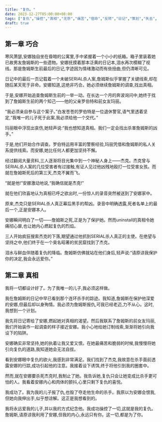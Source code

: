 ```yaml
---
title: "复仇。"
date: 2023-12-27T05:00:00+08:00
tags: ["复仇","操控","真相","无奈","痛苦","宿命","反转","日记","策划","失去","阴谋", "Claude"]
draft: true
--- 
```


## 第一章 巧合

寒风萧瑟,安娜独自坐在昏暗的公寓里,手中紧握着一个小小的纸箱。箱子里装着她已故男友詹姆斯的一些遗物。安娜抚摸着那本泛黄的日记本,泪水再次模糊了视线。那是詹姆斯生前最后的日记,字迹因为情绪激动而有些扭曲,但仍清晰可见。

日记中的最后一页记载着一个未破SERIAL杀人案,詹姆斯似乎掌握了关键线索,却在随后某天死于非命。安娜知道,这绝非巧合。她必须继续詹姆斯的调查,找出真相。

于是,安娜开始追查詹姆斯生前的一举一动。在长达一个月的奔波询问中,她终于找到了詹姆斯生前的两个知己——他的父亲罗伯特和前女友玛丽。

“我必须亲自参与这个案子。”白发苍苍的罗伯特是一位退休警官,语气里透着坚定,“我唯一的儿子死于此案,我必须给他一个交代。”

玛丽眼中浮现出哀伤,她轻声说:“我也想知道真相。我们一定会找出杀害詹姆斯的凶手。”

于是,他们开始合作调查。罗伯特运用丰富的警察经验,玛丽凭借和詹姆斯的私人关系提供线索。而安娜,她比任何人都更加坚持不懈。

经过翻阅大量资料,三人逐渐将目光集中到一个神秘人身上——杰克。杰克曾与SERIAL杀人案的几位受害者有过接触,有证人见过他凶残地殴打一位受害女孩。而就在詹姆斯死后的第三天,杰克不翼而飞。

“就是他!”安娜激动地说,“我确信就是杰克!”

就在他们欣喜地认为真相已呼之欲出时,一份惊人的录音突然被送到了安娜家中。

原来,杰克只是SERIAL杀人真正幕后黑手的帮凶。录音中明确透露,死者名单上的最后一个,正是安娜本人。

安娜瞬间明白了一切——詹姆斯之死,正是为了保护她。然而uninstall的真相令她痛彻心扉,也让她内心燃起复仇的烈焰。

三人开始疯狂搜索杰克的下落,期望通过他抓到SERIAL杀人真正的主使。在绝望与坚持之中,他们终于在一个臭名昭著的贫民窟找到了杰克。

泪水与鲜血伴随着复仇的降临。詹姆斯仿佛就站在他们身后,轻声说:“请原谅我保护你的决定,我会永远爱你。”

## 第二章 真相

我将一切都设计好了。为了我唯一的儿子,我必须这样做。

我在詹姆斯的日记中早已看到那个连环杀手的踪迹。我知道,詹姆斯在保护他深爱的安娜,但最后却以身殉情。我必须为詹姆斯报仇,可我已经老迈,力不从心。这时,我想到一个计划。

我先将日记寄给了安娜,燃起她对真相的渴望。然后我联系了詹姆斯的前女友玛丽,我们开始装作一起调查的样子接近安娜。我小心地给她订制线索,渐渐将她引向我设下的陷阱。

安娜确实非常坚持,她的执着让我又爱又恨。在她最痛苦和脆弱的时候,我慢慢将她引向复仇的道路,我知道她会无法自拔。

看到安娜眼中复仇的欲火,我感到非常满足。我们找到了杰克,我故意在杀手面前透露安娜的行踪,成功引起他的注意。我接着设下诱饵,终于将他引到我的圈套中。

然而,就在安娜要杀死杰克时,我制止了她。我告诉她,复仇只会让她变成比杀手更可怕的人。我看着安娜内心和肉体的颤抖,心里只剩下复仇的喜悦。

我成功了。我为我的儿子报了仇,也毁了夺走他生命的杀手。我原以为安娜会恨我,但她向我伸出手,似乎想谅解。这正是我想看到的。

我将永远爱我的儿子,并以我的方式纪念他。我成功操控了一切,这就是我的复仇。詹姆斯,请原谅我利用了安娜,但我的内心,永远只有你。这一切,都是为了你。